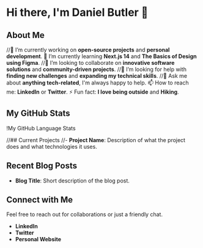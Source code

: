 # Hi there, I'm Daniel Butler 👋

## About Me
//🔭 I’m currently working on **open-source projects** and **personal development**.
🌱 I’m currently learning **Next.js 14** and **The Basics of Design using Figma**.
//👯 I’m looking to collaborate on **innovative software solutions** and **community-driven projects**.
//🤔 I’m looking for help with **finding new challenges** and **expanding my technical skills**.
//💬 Ask me about **anything tech-related**, I'm always happy to help.
📫 How to reach me: **LinkedIn** or **Twitter**.
⚡ Fun fact: **I love being outside** and **Hiking**.

## My GitHub Stats
!My GitHub Language Stats

//## Current Projects
//- **Project Name**: Description of what the project does and what technologies it uses.

## Recent Blog Posts
- **Blog Title**: Short description of the blog post.

## Connect with Me
Feel free to reach out for collaborations or just a friendly chat.
- **LinkedIn**
- **Twitter**
- **Personal Website**

<!-- This is a special repository because its `README.md` (this file) appears on my GitHub profile. -->
